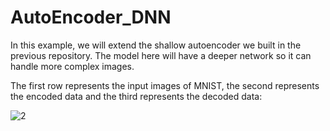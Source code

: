 # AutoEncoder_DNN
In this example, we will extend the shallow autoencoder we built in the previous repository. The model here will have a deeper network so it can handle more complex images.

The first row represents the input images of MNIST, the second represents the encoded data and the third represents the decoded data:


![2](https://user-images.githubusercontent.com/64538407/111269662-940aef80-8637-11eb-8528-1f976d826685.png)







